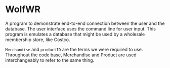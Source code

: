 # WolfWR
A program to demonstrate end-to-end connection between the user and the database. The user interface uses the command line for user input.
This program is emulates a database that might be used by a wholesale membership store, like Costco. 

`Merchandise` and `productID` are the terms we were required to use. Throughout the code base, Merchandise and Product are used interchangeably to refer to the same thing.
